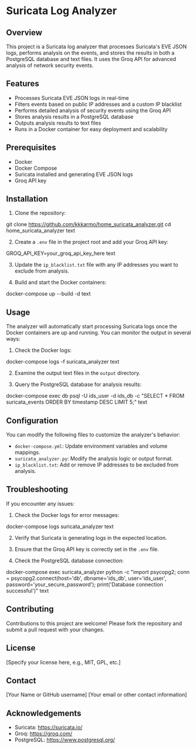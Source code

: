 # Suricata Log Analyzer

## Overview

This project is a Suricata log analyzer that processes Suricata's EVE JSON logs, performs analysis on the events, and stores the results in both a PostgreSQL database and text files. It uses the Groq API for advanced analysis of network security events.

## Features

- Processes Suricata EVE JSON logs in real-time
- Filters events based on public IP addresses and a custom IP blacklist
- Performs detailed analysis of security events using the Groq API
- Stores analysis results in a PostgreSQL database
- Outputs analysis results to text files
- Runs in a Docker container for easy deployment and scalability

## Prerequisites

- Docker
- Docker Compose
- Suricata installed and generating EVE JSON logs
- Groq API key

## Installation

1. Clone the repository:

git clone https://github.com/kkkarmo/home_suricata_analyzer.git
cd home_suricata_analyzer
text

2. Create a `.env` file in the project root and add your Groq API key:

GROQ_API_KEY=your_groq_api_key_here
text

3. Update the `ip_blacklist.txt` file with any IP addresses you want to exclude from analysis.

4. Build and start the Docker containers:

docker-compose up --build -d
text

## Usage

The analyzer will automatically start processing Suricata logs once the Docker containers are up and running. You can monitor the output in several ways:

1. Check the Docker logs:

docker-compose logs -f suricata_analyzer
text

2. Examine the output text files in the `output` directory.

3. Query the PostgreSQL database for analysis results:

docker-compose exec db psql -U ids_user -d ids_db -c "SELECT * FROM suricata_events ORDER BY timestamp DESC LIMIT 5;"
text

## Configuration

You can modify the following files to customize the analyzer's behavior:

- `docker-compose.yml`: Update environment variables and volume mappings.
- `suricata_analyzer.py`: Modify the analysis logic or output format.
- `ip_blacklist.txt`: Add or remove IP addresses to be excluded from analysis.

## Troubleshooting

If you encounter any issues:

1. Check the Docker logs for error messages:

docker-compose logs suricata_analyzer
text

2. Verify that Suricata is generating logs in the expected location.

3. Ensure that the Groq API key is correctly set in the `.env` file.

4. Check the PostgreSQL database connection:

docker-compose exec suricata_analyzer python -c "import psycopg2; conn = psycopg2.connect(host='db', dbname='ids_db', user='ids_user', password='your_secure_password'); print('Database connection successful')"
text

## Contributing

Contributions to this project are welcome! Please fork the repository and submit a pull request with your changes.

## License

[Specify your license here, e.g., MIT, GPL, etc.]

## Contact

[Your Name or GitHub username]
[Your email or other contact information]

## Acknowledgements

- Suricata: https://suricata.io/
- Groq: https://groq.com/
- PostgreSQL: https://www.postgresql.org/
